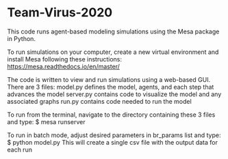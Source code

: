 # Team-Virus-2020

This code runs agent-based modeling simulations using the Mesa package in Python.

To run simulations on your computer, create a new virtual environment and
install Mesa following these instructions: https://mesa.readthedocs.io/en/master/

The code is written to view and run simulations using a web-based GUI.
There are 3 files:
model.py defines the model, agents, and each step that advances the model
server.py contains code to visualize the model and any associated graphs
run.py contains code needed to run the model

To run from the terminal, navigate to the directory containing these 3 files and type:
$ mesa runserver

To run in batch mode, adjust desired parameters in br_params list and type:
$ python model.py
This will create a single csv file with the output data for each run 
